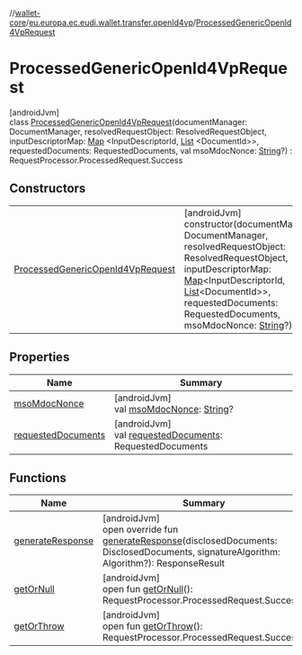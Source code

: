 //[wallet-core](../../../index.md)/[eu.europa.ec.eudi.wallet.transfer.openId4vp](../index.md)/[ProcessedGenericOpenId4VpRequest](index.md)

# ProcessedGenericOpenId4VpRequest

[androidJvm]\
class [ProcessedGenericOpenId4VpRequest](index.md)(documentManager: DocumentManager,
resolvedRequestObject: ResolvedRequestObject,
inputDescriptorMap: [Map](https://kotlinlang.org/api/latest/jvm/stdlib/kotlin.collections/-map/index.html)
&lt;InputDescriptorId, [List](https://kotlinlang.org/api/latest/jvm/stdlib/kotlin.collections/-list/index.html)
&lt;DocumentId&gt;&gt;, requestedDocuments: RequestedDocuments, val
msoMdocNonce: [String](https://kotlinlang.org/api/latest/jvm/stdlib/kotlin/-string/index.html)?) :
RequestProcessor.ProcessedRequest.Success

## Constructors

|                                                                               |                                                                                                                                                                                                                                                                                                                                                                                                                                                                                                       |
|-------------------------------------------------------------------------------|-------------------------------------------------------------------------------------------------------------------------------------------------------------------------------------------------------------------------------------------------------------------------------------------------------------------------------------------------------------------------------------------------------------------------------------------------------------------------------------------------------|
| [ProcessedGenericOpenId4VpRequest](-processed-generic-open-id4-vp-request.md) | [androidJvm]<br>constructor(documentManager: DocumentManager, resolvedRequestObject: ResolvedRequestObject, inputDescriptorMap: [Map](https://kotlinlang.org/api/latest/jvm/stdlib/kotlin.collections/-map/index.html)&lt;InputDescriptorId, [List](https://kotlinlang.org/api/latest/jvm/stdlib/kotlin.collections/-list/index.html)&lt;DocumentId&gt;&gt;, requestedDocuments: RequestedDocuments, msoMdocNonce: [String](https://kotlinlang.org/api/latest/jvm/stdlib/kotlin/-string/index.html)?) |

## Properties

| Name                                                                | Summary                                                                                                                                  |
|---------------------------------------------------------------------|------------------------------------------------------------------------------------------------------------------------------------------|
| [msoMdocNonce](mso-mdoc-nonce.md)                                   | [androidJvm]<br>val [msoMdocNonce](mso-mdoc-nonce.md): [String](https://kotlinlang.org/api/latest/jvm/stdlib/kotlin/-string/index.html)? |
| [requestedDocuments](index.md#1436173325%2FProperties%2F1615067946) | [androidJvm]<br>val [requestedDocuments](index.md#1436173325%2FProperties%2F1615067946): RequestedDocuments                              |

## Functions

| Name                                                       | Summary                                                                                                                                                            |
|------------------------------------------------------------|--------------------------------------------------------------------------------------------------------------------------------------------------------------------|
| [generateResponse](generate-response.md)                   | [androidJvm]<br>open override fun [generateResponse](generate-response.md)(disclosedDocuments: DisclosedDocuments, signatureAlgorithm: Algorithm?): ResponseResult |
| [getOrNull](index.md#1268647320%2FFunctions%2F1615067946)  | [androidJvm]<br>open fun [getOrNull](index.md#1268647320%2FFunctions%2F1615067946)(): RequestProcessor.ProcessedRequest.Success?                                   |
| [getOrThrow](index.md#-927339947%2FFunctions%2F1615067946) | [androidJvm]<br>open fun [getOrThrow](index.md#-927339947%2FFunctions%2F1615067946)(): RequestProcessor.ProcessedRequest.Success                                   |
